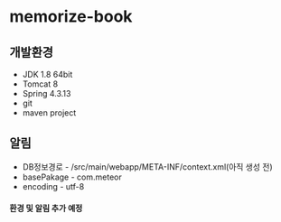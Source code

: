 # memorize-book

## 개발환경
- JDK 1.8 64bit
- Tomcat 8
- Spring 4.3.13
- git
- maven project

## 알림
- DB정보경로 - /src/main/webapp/META-INF/context.xml(아직 생성 전)
- basePakage - com.meteor
- encoding - utf-8

#### 환경 및 알림 추가 예정
